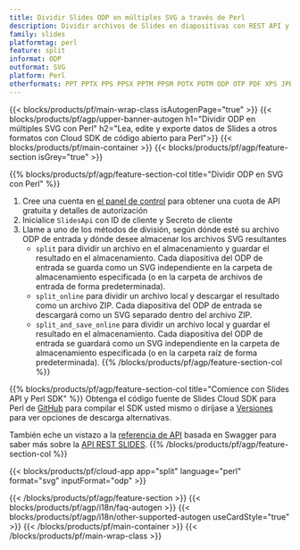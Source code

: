 ```yaml
---
title: Dividir Slides ODP en múltiples SVG a través de Perl
description: Dividir archivos de Slides en diapositivas con REST API y Perl SDK de código abierto
family: slides
platformtag: perl
feature: split
informat: ODP
outformat: SVG
platform: Perl
otherformats: PPT PPTX PPS PPSX PPTM PPSM POTX POTM ODP OTP PDF XPS JPEG PNG BMP TIFF HTML5 GIF XAML
---
```


{{< blocks/products/pf/main-wrap-class isAutogenPage="true" >}}
{{< blocks/products/pf/agp/upper-banner-autogen h1="Dividir ODP en múltiples SVG con Perl" h2="Lea, edite y exporte datos de Slides a otros formatos con Cloud SDK de código abierto para Perl">}}
{{< blocks/products/pf/main-container >}}
{{< blocks/products/pf/agp/feature-section isGrey="true" >}}

{{% blocks/products/pf/agp/feature-section-col title="Dividir ODP en SVG con Perl" %}}
1. Cree una cuenta en <a href="https://dashboard.aspose.cloud/">el panel de control</a> para obtener una cuota de API gratuita y detalles de autorización
1. Inicialice ```SlidesApi``` con ID de cliente y Secreto de cliente
1. Llame a uno de los métodos de división, según dónde esté su archivo ODP de entrada y dónde desee almacenar los archivos SVG resultantes
    - ```split``` para dividir un archivo en el almacenamiento y guardar el resultado en el almacenamiento. Cada diapositiva del ODP de entrada se guarda como un SVG independiente en la carpeta de almacenamiento especificada (o en la carpeta de archivos de entrada de forma predeterminada).
    - ```split_online``` para dividir un archivo local y descargar el resultado como un archivo ZIP. Cada diapositiva del ODP de entrada se descargará como un SVG separado dentro del archivo ZIP.
    - ```split_and_save_online``` para dividir un archivo local y guardar el resultado en el almacenamiento. Cada diapositiva del ODP de entrada se guardará como un SVG independiente en la carpeta de almacenamiento especificada (o en la carpeta raíz de forma predeterminada).
{{% /blocks/products/pf/agp/feature-section-col %}}

{{% blocks/products/pf/agp/feature-section-col title="Comience con Slides API y Perl SDK" %}}
Obtenga el código fuente de Slides Cloud SDK para Perl de [GitHub](https://github.com/aspose-slides-cloud/aspose-slides-cloud-perl) para compilar el SDK usted mismo o diríjase a [Versiones](https://releases.aspose.cloud/) para ver opciones de descarga alternativas.

También eche un vistazo a la [referencia de API](https://apireference.aspose.cloud/slides/) basada en Swagger para saber más sobre la [API REST SLIDES](https://products.aspose.cloud/slides/curl/).
{{% /blocks/products/pf/agp/feature-section-col %}}

{{< blocks/products/pf/cloud-app app="split" language="perl" format="svg" inputFormat="odp" >}}

{{< /blocks/products/pf/agp/feature-section >}}
{{< blocks/products/pf/agp/i18n/faq-autogen >}}
{{< blocks/products/pf/agp/i18n/other-supported-autogen useCardStyle="true" >}}
{{< /blocks/products/pf/main-container >}}
{{< /blocks/products/pf/main-wrap-class >}}